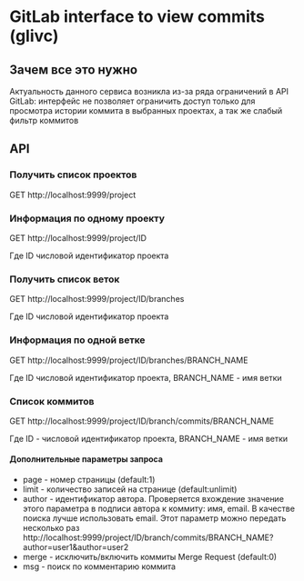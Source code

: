 # GitLab interface to view commits (glivc)

## Зачем все это нужно

Актуальность данного сервиса возникла из-за ряда ограничений в API GitLab: интерфейс не позволяет ограничить доступ только для просмотра истории коммита в выбранных проектах, а так же слабый фильтр коммитов

## API

### Получить список проектов

GET http://localhost:9999/project

### Информация по одному проекту

GET http://localhost:9999/project/ID

Где ID числовой идентификатор проекта

### Получить список веток

GET http://localhost:9999/project/ID/branches

Где ID числовой идентификатор проекта

### Информация по одной ветке

GET http://localhost:9999/project/ID/branches/BRANCH_NAME

Где ID числовой идентификатор проекта, BRANCH_NAME - имя ветки

### Список коммитов

GET http://localhost:9999/project/ID/branch/commits/BRANCH_NAME

Где ID - числовой идентификатор проекта, BRANCH_NAME - имя ветки

#### Дополнительные параметры запроса

- page - номер страницы (default:1)
- limit - количество записей на странице (default:unlimit)
- author - идентификатор автора. Проверяется вхождение значение этого параметра в подписи автора к коммиту: имя, email. В качестве поиска лучше использовать email. Этот параметр можно передать несколько раз http://localhost:9999/project/ID/branch/commits/BRANCH_NAME?author=user1&author=user2
- merge - исключить/включить коммиты Merge Request (default:0)
- msg - поиск по комментарию коммита